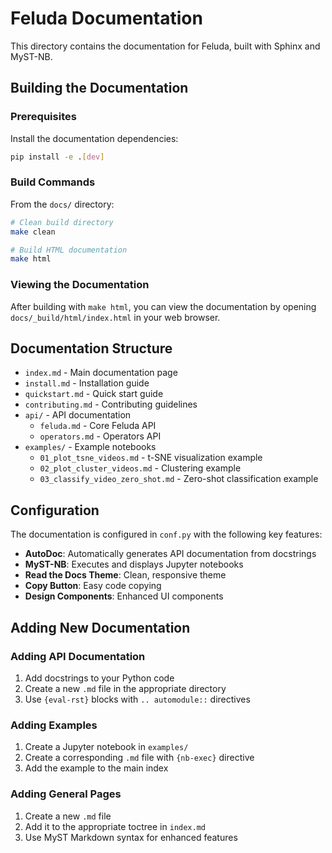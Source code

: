 # Feluda Documentation

This directory contains the documentation for Feluda, built with Sphinx and MyST-NB.

## Building the Documentation

### Prerequisites

Install the documentation dependencies:

```bash
pip install -e .[dev]
```

### Build Commands

From the `docs/` directory:

```bash
# Clean build directory
make clean

# Build HTML documentation
make html
```

### Viewing the Documentation

After building with `make html`, you can view the documentation by opening `docs/_build/html/index.html` in your web browser.

## Documentation Structure

- `index.md` - Main documentation page
- `install.md` - Installation guide
- `quickstart.md` - Quick start guide
- `contributing.md` - Contributing guidelines
- `api/` - API documentation
  - `feluda.md` - Core Feluda API
  - `operators.md` - Operators API
- `examples/` - Example notebooks
  - `01_plot_tsne_videos.md` - t-SNE visualization example
  - `02_plot_cluster_videos.md` - Clustering example
  - `03_classify_video_zero_shot.md` - Zero-shot classification example

## Configuration

The documentation is configured in `conf.py` with the following key features:

- **AutoDoc**: Automatically generates API documentation from docstrings
- **MyST-NB**: Executes and displays Jupyter notebooks
- **Read the Docs Theme**: Clean, responsive theme
- **Copy Button**: Easy code copying
- **Design Components**: Enhanced UI components

## Adding New Documentation

### Adding API Documentation

1. Add docstrings to your Python code
2. Create a new `.md` file in the appropriate directory
3. Use `{eval-rst}` blocks with `.. automodule::` directives

### Adding Examples

1. Create a Jupyter notebook in `examples/`
2. Create a corresponding `.md` file with `{nb-exec}` directive
3. Add the example to the main index

### Adding General Pages

1. Create a new `.md` file
2. Add it to the appropriate toctree in `index.md`
3. Use MyST Markdown syntax for enhanced features
